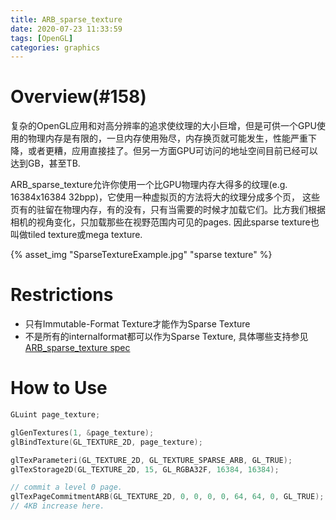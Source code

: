 ```yaml
---
title: ARB_sparse_texture
date: 2020-07-23 11:33:59
tags: [OpenGL]
categories: graphics
---
```


# Overview(#158)

复杂的OpenGL应用和对高分辨率的追求使纹理的大小巨增，但是可供一个GPU使用的物理内存是有限的，一旦内存使用殆尽，内存换页就可能发生，性能严重下降，或者更糟，应用直接挂了。但另一方面GPU可访问的地址空间目前已经可以达到GB，甚至TB.

<!--more-->

ARB_sparse_texture允许你使用一个比GPU物理内存大得多的纹理(e.g. 16384x16384 32bpp)，它使用一种虚拟页的方法将大的纹理分成多个页， 这些页有的驻留在物理内存，有的没有，只有当需要的时候才加载它们。比方我们根据相机的视角变化，只加载那些在视野范围内可见的pages. 因此sparse texture也叫做tiled texture或mega texture.

{% asset_img "SparseTextureExample.jpg" "sparse texture" %}

# Restrictions

- 只有Immutable-Format Texture才能作为Sparse Texture
- 不是所有的internalformat都可以作为Sparse Texture, 具体哪些支持参见[ARB_sparse_texture spec](https://www.khronos.org/registry/OpenGL/extensions/ARB/ARB_sparse_texture.txt)

# How to Use

```c
GLuint page_texture;

glGenTextures(1, &page_texture);
glBindTexture(GL_TEXTURE_2D, page_texture);

glTexParameteri(GL_TEXTURE_2D, GL_TEXTURE_SPARSE_ARB, GL_TRUE);
glTexStorage2D(GL_TEXTURE_2D, 15, GL_RGBA32F, 16384, 16384);

// commit a level 0 page.
glTexPageCommitmentARB(GL_TEXTURE_2D, 0, 0, 0, 0, 64, 64, 0, GL_TRUE);
// 4KB increase here.
```

